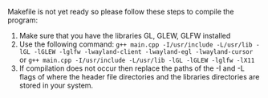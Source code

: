 Makefile is not yet ready so please follow these steps to compile the program:

1. Make sure that you have the libraries GL, GLEW, GLFW installed
2. Use the following command:
`g++ main.cpp -I/usr/include -L/usr/lib -lGL -lGLEW -lglfw -lwayland-client -lwayland-egl -lwayland-cursor`
or 
`g++ main.cpp -I/usr/include -L/usr/lib -lGL -lGLEW -lglfw -lX11`
3. If compilation does not occur then replace the paths of the -I and -L flags of where the header file directories and the libraries directories are stored in your system.
